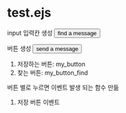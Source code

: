 # test.ejs
input 입력칸 생성
    <button id="my_button_find">find a message</button>

버튼 생성
    <button id="my_button_*">send a message</button>  

1. 저장하는 버튼: my_button
2. 찾는 버튼: my_button_find

버튼 별로 누르면 이벤트 발생 되는 함수 만듦
1. 저장 버튼 이벤트 <script> 함수
$("#my_button").click(function (){}
버튼을 클릭하면 click 되었다 라는 문구의 알람창이 뜨게 함
  
let value = $("#my_input").val();
입력창에 클라이언트가 기입한 데이터를 value가 받음

### $.ajax: jquery문  
url: '/message' : 데이터 뜨는 url
message: value : 입력값의 value가 message라는 content로 넘어감



### REST(Representational State Transfer) 개념:
자원을 이름으로 구분해, 자원의 정보를 주고 받는 것을 의미 뭔 솔;

예) 자원: 소프트웨어가 관리하는 모든 것 ex. 문서, 그림 등등

자원의 이름: db의 user

정보 전달: json, xml을 통해 데이터 주고 받는게 일반적

CRUD 개념에 적용
Creat: 생성(POST)
Read: 조회(GET)
Update: 수정(PUT)
Delete: 삭제(DELETE)
+
정보조회(HEAD)

method: 'POST' => jquery 함수 중 POST를 사용하겠다란 뜻

success: function(response) {
    alert(response);

=> 응답이 성공되면 호출된다

반대로 
error: function(response) {
    alert(response);

=> 응답이 실패일 경우 호출된다

+
complete: function(response) {
    alert(response);

=> error나 success 함수가 수행된 후 실행되는 함수

1.을 누르면 서버가 db에 접근?해서 값 저장
client는 db에 접근하는게 아니라 서버에 값을 넘겨주기만 하면 된다

test.ejs 에서 클라이언트가 서버에게 요청하고 응답을 받는다

db에 접근해야하는 요청일 때는 서버가 db에 접근한다


1.을 누르면 input에 작성한 값이 db에 저장
2.를 누르면 db에 저장된 값이 alert로 출력

### 클라이언트가 서버에 요청해서 DB에 저장 

몽고디비 연결
mongoose 모듈 불러오기
몽구스 스키마 만들기
content라는 변수에 클라이언트가 기입한 데이터 저장
연결되면 서버 접속 + 서버성공이라고 띄우기
연결 실패시 서버 키지X